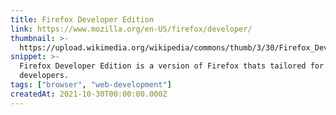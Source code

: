 ```yaml
---
title: Firefox Developer Edition
link: https://www.mozilla.org/en-US/firefox/developer/
thumbnail: >-
  https://upload.wikimedia.org/wikipedia/commons/thumb/3/30/Firefox_Developer_Edition_logo%2C_2019.svg/117px-Firefox_Developer_Edition_logo%2C_2019.svg.png
snippet: >-
  Firefox Developer Edition is a version of Firefox thats tailored for web
  developers.
tags: ["browser", "web-development"]
createdAt: 2021-10-30T00:00:00.000Z
---
```


